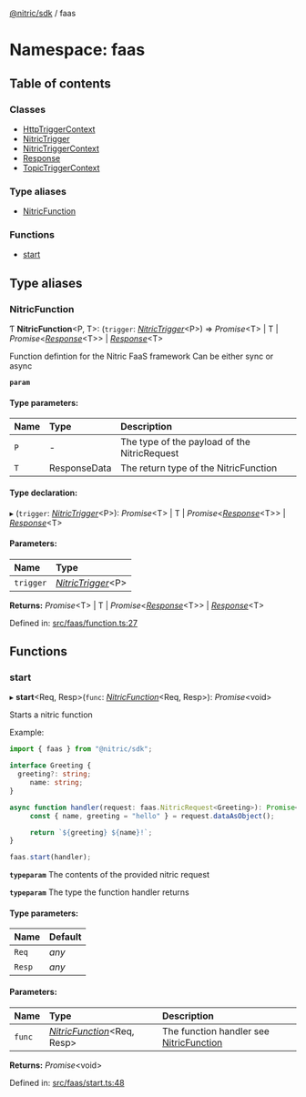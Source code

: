 [@nitric/sdk](../README.md) / faas

# Namespace: faas

## Table of contents

### Classes

- [HttpTriggerContext](../classes/faas.httptriggercontext.md)
- [NitricTrigger](../classes/faas.nitrictrigger.md)
- [NitricTriggerContext](../classes/faas.nitrictriggercontext.md)
- [Response](../classes/faas.response.md)
- [TopicTriggerContext](../classes/faas.topictriggercontext.md)

### Type aliases

- [NitricFunction](faas.md#nitricfunction)

### Functions

- [start](faas.md#start)

## Type aliases

### NitricFunction

Ƭ **NitricFunction**<P, T\>: (`trigger`: [*NitricTrigger*](../classes/faas.nitrictrigger.md)<P\>) => *Promise*<T\> \| T \| *Promise*<[*Response*](../classes/faas.response.md)<T\>\> \| [*Response*](../classes/faas.response.md)<T\>

Function defintion for the Nitric FaaS framework
Can be either sync or async

**`param`** 

#### Type parameters:

Name | Type | Description |
:------ | :------ | :------ |
`P` | - | The type of the payload of the NitricRequest   |
`T` | ResponseData | The return type of the NitricFunction    |

#### Type declaration:

▸ (`trigger`: [*NitricTrigger*](../classes/faas.nitrictrigger.md)<P\>): *Promise*<T\> \| T \| *Promise*<[*Response*](../classes/faas.response.md)<T\>\> \| [*Response*](../classes/faas.response.md)<T\>

#### Parameters:

Name | Type |
:------ | :------ |
`trigger` | [*NitricTrigger*](../classes/faas.nitrictrigger.md)<P\> |

**Returns:** *Promise*<T\> \| T \| *Promise*<[*Response*](../classes/faas.response.md)<T\>\> \| [*Response*](../classes/faas.response.md)<T\>

Defined in: [src/faas/function.ts:27](https://github.com/nitrictech/node-sdk/blob/b72cf8c/src/faas/function.ts#L27)

## Functions

### start

▸ **start**<Req, Resp\>(`func`: [*NitricFunction*](faas.md#nitricfunction)<Req, Resp\>): *Promise*<void\>

Starts a nitric function

Example:
```typescript
import { faas } from "@nitric/sdk";

interface Greeting {
  greeting?: string;
	 name: string;
}

async function handler(request: faas.NitricRequest<Greeting>): Promise<string> {
	 const { name, greeting = "hello" } = request.dataAsObject();

	 return `${greeting} ${name}!`;
}

faas.start(handler);
```

**`typeparam`** The contents of the provided nitric request

**`typeparam`** The type the function handler returns

#### Type parameters:

Name | Default |
:------ | :------ |
`Req` | *any* |
`Resp` | *any* |

#### Parameters:

Name | Type | Description |
:------ | :------ | :------ |
`func` | [*NitricFunction*](faas.md#nitricfunction)<Req, Resp\> | The function handler see [NitricFunction](faas.md#nitricfunction)   |

**Returns:** *Promise*<void\>

Defined in: [src/faas/start.ts:48](https://github.com/nitrictech/node-sdk/blob/b72cf8c/src/faas/start.ts#L48)

